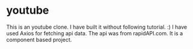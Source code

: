# youtube
This is an youtube clone. I have built it without following tutorial. :)
I have used Axios for fetching api data. The api was from rapidAPI.com. It is a component based project. 

